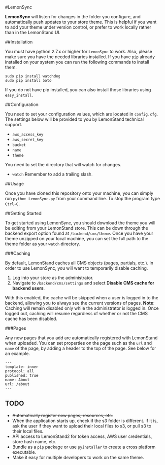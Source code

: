 #LemonSync

**LemonSync** will listen for changes in the folder you configure, and automatically push updates to your store theme. This is helpful if you want to add your theme under version control, or prefer to work locally rather than in the LemonStand UI.

##Installation

You must have python 2.7.x or higher for `LemonSync` to work. Also, please make sure you have the needed libraries installed. If you have `pip` already installed on your system you can run the following commands to install them.

`sudo pip install watchdog`  
`sudo pip install boto`

If you do not have pip installed, you can also install those libraries using `easy_install`. 

##Configuration

You need to set your configuration values, which are located in `config.cfg`. The settings below will be provided to you by LemonStand technical support.

- `aws_access_key`
- `aws_secret_key`
- `bucket`
- `name` 
- `theme`

You need to set the directory that will watch for changes.
- `watch` Remember to add a trailing slash.

##Usage

Once you have cloned this repository onto your machine, you can simply run `python LemonSync.py` from your command line. To stop the program type `Ctrl-C`.

##Getting Started

To get started using LemonSync, you should download the theme you will be editing from your LemonStand store. This can be down through the backend export option found at `/backend/cms/theme`. Once you have your theme unzipped on your local machine, you can set the full path to the theme folder as your `watch` directory. 

###Caching

By default, LemonStand caches all CMS objects (pages, partials, etc.). In order to use LemonSync, you will want to temporarily disable caching.

1. Log into your store as the administrator.
2. Navigate to `/backend/cms/settings` and select **Disable CMS cache for backend users**. 

With this enabled, the cache will be skipped when a user is logged in to the backend, allowing you to always see the current versions of pages. **Note:** Caching will remain disabled only while the administrator is logged in. Once logged out, caching will resume regardless of whether or not the CMS cache has been disabled.

###Pages

Any new pages that you add are automatically registered with LemonStand when uploaded. You can set properties on the page such as the `url` and `name` of the page, by adding a header to the top of the page. See below for an example.

```
---
template: inner
protocol: all
published: true
name: About
url: /about
---
```

## TODO
- ~~Automatically register new pages, resources, etc.~~
- When the application starts up, check if the s3 folder is different. If it is, ask the user if they want to upload their local files to s3, or pull s3 to their local files.  
- API access to LemonStand2 for token access, AWS user credentials, store hash name, etc.
- Bundle as a `pip` package or use `pyinstaller` to create a cross platform executable.
- Make it easy for multiple developers to work on the same theme.
